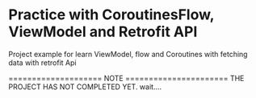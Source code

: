 # Practice with CoroutinesFlow, ViewModel and Retrofit API
Project example for learn ViewModel, flow and Coroutines with fetching data with retrofit Api

==================== NOTE ======================
THE PROJECT HAS NOT COMPLETED YET. wait....
